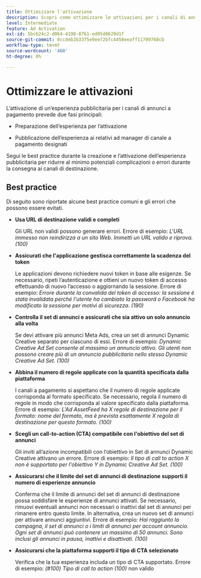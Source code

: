 ```yaml
---
title: Ottimizzare l'attivazione
description: Scopri come ottimizzare le attivazioni per i canali di annunci a pagamento di terze parti.
level: Intermediate
feature: Ad Activation
exl-id: 5bc624c2-d064-4190-8761-ed05d0629d1f
source-git-commit: 0ccdeb2b3375e9ee72bfc4458eeaff11709768cb
workflow-type: tm+mt
source-wordcount: '460'
ht-degree: 0%

---
```


# Ottimizzare le attivazioni

L’attivazione di un’esperienza pubblicitaria per i canali di annunci a pagamento prevede due fasi principali:

* Preparazione dell’esperienza per l’attivazione

* Pubblicazione dell’esperienza ai relativi ad manager di canale a pagamento designati

Segui le best practice durante la creazione e l’attivazione dell’esperienza pubblicitaria per ridurre al minimo potenziali complicazioni o errori durante la consegna ai canali di destinazione.

## Best practice

Di seguito sono riportate alcune best practice comuni e gli errori che possono essere evitati.

* **Usa URL di destinazione validi e completi**

  Gli URL non validi possono generare errori. Errore di esempio: _L&#39;URL immesso non reindirizza a un sito Web. Immetti un URL valido e riprova. (100)_

* **Assicurati che l&#39;applicazione gestisca correttamente la scadenza del token**

  Le applicazioni devono richiedere nuovi token in base alle esigenze. Se necessario, ripeti l’autenticazione e ottieni un nuovo token di accesso effettuando di nuovo l’accesso o aggiornando la sessione. Errore di esempio: _Errore durante la convalida del token di accesso: la sessione è stata invalidata perché l&#39;utente ha cambiato la password o Facebook ha modificato la sessione per motivi di sicurezza. (190)_

* **Controlla il set di annunci e assicurati che sia attivo un solo annuncio alla volta**

  Se devi attivare più annunci Meta Ads, crea un set di annunci Dynamic Creative separato per ciascuno di essi. Errore di esempio: _Dynamic Creative Ad Set consente al massimo un annuncio attivo. Gli utenti non possono creare più di un annuncio pubblicitario nello stesso Dynamic Creative Ad Set. (100)_

* **Abbina il numero di regole applicate con la quantità specificata dalla piattaforma**

  I canali a pagamento si aspettano che il numero di regole applicate corrisponda al formato specificato.  Se necessario, regola il numero di regole in modo che corrisponda al valore specificato dalla piattaforma. Errore di esempio: _L&#39;Ad AssetFeed ha X regole di destinazione per il formato: nome del formato, ma è prevista esattamente X regola di destinazione per questo formato. (100)_

* **Scegli un call-to-action (CTA) compatibile con l&#39;obiettivo del set di annunci**

  Gli inviti all’azione incompatibili con l’obiettivo in Set di annunci Dynamic Creative attivano un errore. Errore di esempio: _Il tipo di call to action X non è supportato per l&#39;obiettivo Y in Dynamic Creative Ad Set. (100)_

* **Assicurarsi che il limite del set di annunci di destinazione supporti il numero di esperienze annuncio**

  Conferma che il limite di annunci del set di annunci di destinazione possa soddisfare le esperienze di annunci attivati. Se necessario, rimuovi eventuali annunci non necessari o inattivi dal set di annunci per rimanere entro questo limite. In alternativa, crea un nuovo set di annunci per attivare annunci aggiuntivi. Errore di esempio: _Hai raggiunto la campagna, il set di annunci o i limiti di annunci per account annuncio. Ogni set di annunci può contenere un massimo di 50 annunci. Sono inclusi gli annunci in pausa, inattivi e disattivati. (100)_

* **Assicurarsi che la piattaforma supporti il tipo di CTA selezionato**

  Verifica che la tua esperienza includa un tipo di CTA supportato. Errore di esempio: _(#100) Tipo di call to action (100)_ non valido
